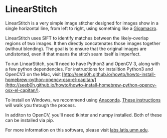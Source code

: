 # LinearStitch #

LinearStitch is a very simple image stitcher designed for images show in a single horizontal line, from left to right, using something like a [Gigamacro](http://www.gigamacro.com).  

LinearStitch uses SIFT to identify matches between the likely-overlap regions of two images.  It then directly concatenates those images together (without blending).  The goal is to ensure that the original images are undistorted, even if that means the stitch seam itself is imperfect.

To run LinearStitch, you'll need to have Python3 and OpenCV 3, along with a few python dependencies.  For instructions for installtion Python3 and OpenCV3 on the Mac, visit [http://seeb0h.github.io/howto/howto-install-homebrew-python-opencv-osx-el-capitan/](http://seeb0h.github.io/howto/howto-install-homebrew-python-opencv-osx-el-capitan/).  

To install on Windows, we recommend using [Anaconda](http://anaconda.org).  [These instructions](https://rivercitylabs.org/up-and-running-with-opencv3-and-python-3-anaconda-edition/) will walk you through the process.  

In additon to OpenCV, you'll need tkinter and numpy installed.  Both of these can be installed via pip.

For more information on this software, please visit [labs.latis.umn.edu](http://labs.latis.umn.edu).